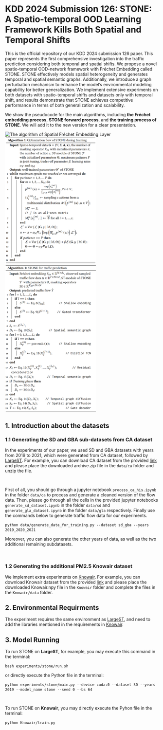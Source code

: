 # KDD 2024 Submission 126: STONE: A Spatio-temporal OOD Learning Framework Kills Both Spatial and Temporal Shifts
This is the official repository of our KDD 2024 submission 126 paper. This paper represents the first comprehensive investigation into the traffic prediction considering both
temporal and spatial shifts. We propose a novel spatio-temporal OOD-network framework with Fréchet Embedding called STONE. STONE effectively models spatial heterogeneity and generates temporal and spatial semantic graphs. Additionally, we introduce a graph perturbation mechanism to enhance the model’s environmental modeling capability for better generalization. We implement extensive experiments on both datasets with spatio-temporal shifts and datasets only with temporal shift, and results demonstrate that STONE achieves competitive performance in terms of both generalization and scalability. 
<br>
<!--
For rebuttal, we will show the pseudo-code for <b>the Fréchet embedding computation</b> in the STONE model, <b>joint tuning in the training phase</b> and <b>the computation framework</b> of the STONE model, respectively.
-->
We show the pseudocode for the main algorithms, including <b>the Fréchet embedding process</b>, <b>STONE forward process</b>, and <b>the training process of STONE</b>. We will add it to the new version for a clear presentation.

<img src='img/Spatial Fréchet Embedding Layer.png' width='300px' alt='The algorithm of Spatial Fréchet Embedding Layer'>

<img src='img/optimization flow.png' width='300px' alt='Optimization flow of STONE during training'>

<img src='img/STONE.png' width='300px' alt='Framework of STONE'>

## 1. Introduction about the datasets
### 1.1 Generating the SD and GBA sub-datasets from CA dataset
In the experiments of our paper, we used SD and GBA datasets with years from 2019 to 2021, which were generated from CA dataset, followed by [LargeST](https://github.com/liuxu77/LargeST/blob/main). For example, you can download CA dataset from the provided [link](https://www.kaggle.com/datasets/liuxu77/largest) and please place the downloaded archive.zip file in the `data/ca` folder and unzip the file. 

<br>

First of all, you should go through a jupyter notebook `process_ca_his.ipynb` in the folder `data/ca` to process and generate a cleaned version of the flow data. Then, please go through all the cells in the provided jupyter notebooks `generate_sd_dataset.ipynb` in the folder `data/sd` and `generate_gla_dataset.ipynb` in the folder `data/gla` respectively. Finally use the commands below to generate traffic flow data for our experiments. 
```
python data/generate_data_for_training.py --dataset sd_gba --years 2019_2020_2021
```
Moreover, you can also generate the other years of data, as well as the two additional remaining subdatasets. 

<br>

### 1.2 Generating the additional PM2.5 Knowair dataset
We implement extra experiments on [Knowair](https://github.com/shuowang-ai/PM2.5-GNN). For example, you can download Knowair dataset from the provided [link](https://drive.google.com/file/d/1R6hS5VAgjJQ_wu8i5qoLjIxY0BG7RD1L/view) and please place the downloaded Knowair.npy file in the `Knowair` folder and complete the files in the `Knowair/data` folder.

## 2. Environmental Requirments
The experiment requires the same environment as [LargeST](https://github.com/liuxu77/LargeST/blob/main), and need to add the libraries mentioned in the requirements in [Knowair](https://github.com/shuowang-ai/PM2.5-GNN).

## 3. Model Running
To run STONE on <b>LargeST</b>, for example, you may execute this command in the terminal:
```
bash experiments/stone/run.sh
```
or directly execute the Python file in the terminal:
```
python experiments/stone/main.py --device cuda:0 --dataset SD --years 2019 --model_name stone --seed 0 --bs 64
```

<br>

To run STONE on <b>Knowair</b>, you may directly execute the Pyhon file in the terminal:
```
python Knowair/train.py
```
